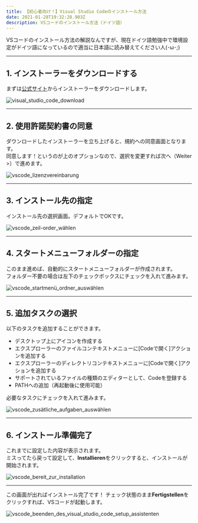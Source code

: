 ```yaml
---
title: 【初心者向け！】Visual Studio Codeのインストール方法
date: 2021-01-28T19:32:28.903Z
description: VSコードのインストール方法（ドイツ語）
---
```

VSコードのインストール方法の解説なんですが、現在ドイツ語勉強中で環境設定がドイツ語になっているので適当に日本語に読み替えてください人(･ω･;) 

- - -

## 1. インストーラーをダウンロードする

まずは[公式サイト](https://code.visualstudio.com/)からインストーラーをダウンロードします。

![visual_studio_code_download](/img/vscode1.png "vscode_setup_1")

- - -

## 2. 使用許諾契約書の同意

ダウンロードしたインストーラーを立ち上げると、規約への同意画面となります。\
同意します！というのが上のオプションなので、選択を変更すれば次へ（Weiter >）で進めます。

![vscode_lizenzvereinbarung](/img/vscode2.png "vscode_setup_2")

- - -

## 3. インストール先の指定

インストール先の選択画面。デフォルトでOKです。

![vscode_zeil-order_wählen](/img/vscode3.png "vscode_setup_3")

- - -

## 4. スタートメニューフォルダーの指定

このまま進めば、自動的にスタートメニューフォルダーが作成されます。\
フォルダー不要の場合は左下のチェックボックスにチェックを入れて進みます。

![vscode_startmenü_ordner_auswählen](/img/vscode4.png "vscode_setup_4")

- - -

## 5. 追加タスクの選択

以下のタスクを追加することができます。

* デスクトップ上にアイコンを作成する
* エクスプローラーのファイルコンテキストメニューに\[Codeで開く]アクションを追加する
* エクスプローラーのディレクトリコンテキストメニューに\[Codeで開く]アクションを追加する
* サポートされているファイルの種類のエディターとして、Codeを登録する
* PATHへの追加（再起動後に使用可能）

必要なタスクにチェックを入れて進みます。

![vscode_zusätliche_aufgaben_auswählen](/img/vscode5.png "vscode_setup_5")

- - -

## 6. インストール準備完了

これまでに設定した内容が表示されます。\
ミスってたら戻って設定して、**Installieren**をクリックすると、インストールが開始されます。

![vscode_bereit_zur_installation](/img/vscode6.png "vscode_setup_6")

- - -

この画面が出ればインストール完了です！
チェック状態のまま**Fertigstellen**をクリックすれば、VSコードが起動します。

![vscode_beenden_des_visual_studio_code_setup_assistenten](/img/vscode7.png "vscode_setup_7")